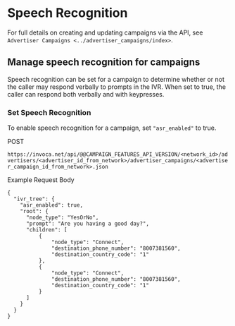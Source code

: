 Speech Recognition
==================

For full details on creating and updating campaigns via the API, see
`Advertiser Campaigns <../advertiser_campaigns/index>`.

Manage speech recognition for campaigns
---------------------------------------

Speech recognition can be set for a campaign to determine whether or not
the caller may respond verbally to prompts in the IVR. When set to true,
the caller can respond both verbally and with keypresses.

### Set Speech Recognition

To enable speech recognition for a campaign, set `"asr_enabled"` to
true.

POST

`https://invoca.net/api/@@CAMPAIGN_FEATURES_API_VERSION/<network_id>/advertisers/<advertiser_id_from_network>/advertiser_campaigns/<advertiser_campaign_id_from_network>.json`

Example Request Body

    {
      "ivr_tree": {
        "asr_enabled": true,
        "root": {
          "node_type": "YesOrNo",
          "prompt": "Are you having a good day?",
          "children": [
              {
                  "node_type": "Connect",
                  "destination_phone_number": "8007381560",
                  "destination_country_code": "1"
              },
              {
                  "node_type": "Connect",
                  "destination_phone_number": "8007381560",
                  "destination_country_code": "1"
              }
          ]
        }
      }
    }
